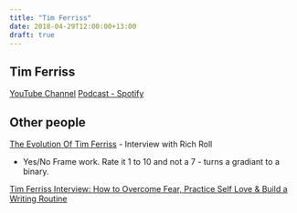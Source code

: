 ```yaml
---
title: "Tim Ferriss"
date: 2018-04-29T12:00:00+13:00
draft: true
---
```


## Tim Ferriss
[YouTube Channel](https://www.youtube.com/user/masterlock77?pbjreload=10)
[Podcast - Spotify](https://open.spotify.com/show/5qSUyCrk9KR69lEiXbjwXM?si=3e06a2KaS6Oven3tJsW1DQ)


## Other people

[The Evolution Of Tim Ferriss](https://www.youtube.com/watch?v=S9qeJ5oKfbo) - Interview with Rich Roll
+ Yes/No Frame work.  Rate it 1 to 10 and not a 7 - turns a gradiant to a binary.

[Tim Ferriss Interview: How to Overcome Fear, Practice Self Love & Build a Writing Routine](https://www.youtube.com/watch?v=h3X9OFzF6ds)
